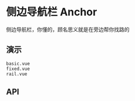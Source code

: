 # 侧边导航栏 Anchor

侧边导航栏，你懂的，顾名思义就是在旁边帮你找路的

## 演示

```example
basic.vue
fixed.vue
rail.vue
```

## API

<API src='anchor.vue'></API>

<API src='anchor-link.vue'></API>